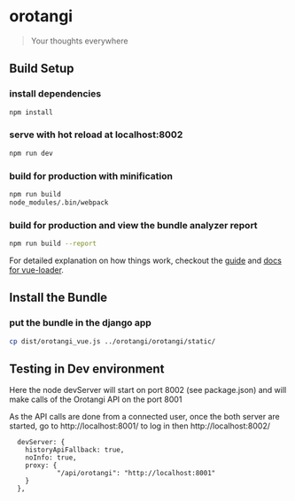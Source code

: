 # orotangi

> Your thoughts everywhere

## Build Setup


### install dependencies

```bash
npm install
```

### serve with hot reload at localhost:8002

```bash
npm run dev
```

### build for production with minification

```bash
npm run build
node_modules/.bin/webpack
```

### build for production and view the bundle analyzer report

```bash
npm run build --report
```

For detailed explanation on how things work, checkout the [guide](http://vuejs-templates.github.io/webpack/) and [docs for vue-loader](http://vuejs.github.io/vue-loader).

## Install the Bundle

### put the bundle in the django app

```bash
cp dist/orotangi_vue.js ../orotangi/orotangi/static/
```

## Testing in Dev environment

Here the node devServer will start on port 8002 (see package.json) and will make calls of the Orotangi API on the port 8001

As the API calls are done from a connected user, once the both server are started, go to http://localhost:8001/ to log in then http://localhost:8002/

```
  devServer: {
    historyApiFallback: true,
    noInfo: true,
    proxy: {
            "/api/orotangi": "http://localhost:8001"
    }
  },
```
